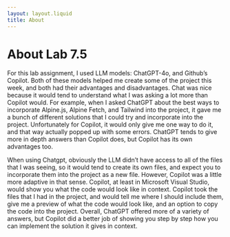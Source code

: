 ```yaml
---
layout: layout.liquid
title: About
---
```


# About Lab 7.5

For this lab assignment, I used LLM models: ChatGPT-4o, and Github’s Copilot. Both of these models helped me create some of the project this week, and both had their advantages and disadvantages. Chat was nice because it would tend to understand what I was asking a lot more than Copilot would. For example, when I asked ChatGPT about the best ways to incorporate Alpine.js, Alpine Fetch, and Tailwind into the project, it gave me a bunch of different solutions that I could try and incorporate into the project. Unfortunately for Copilot, it would only give me one way to do it, and that way actually popped up with some errors. ChatGPT tends to give more in depth answers than Copilot does, but Copilot has its own advantages too.


When using Chatgpt, obviously the LLM didn’t have access to all of the files that I was seeing, so it would tend to create its own files, and expect you to incorporate them into the project as a new file. However, Copilot was a little more adaptive in that sense. Copilot, at least in Microsoft Visual Studio, would show you what the code would look like in context. Copilot took the files that I had in the project, and would tell me where I should include them, give me a preview of what the code would look like, and an option to copy the code into the project. Overall, ChatGPT offered more of a variety of answers, but Copilot did a better job of showing you step by step how you can implement the solution it gives in context.